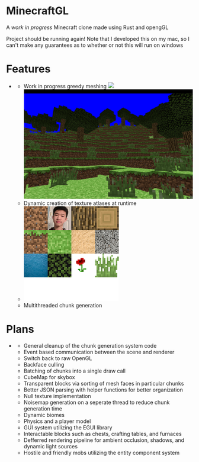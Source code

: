 # MinecraftGL

A *work in progress* Minecraft clone made using Rust and opengGL

Project should be running again! Note that I developed this on my mac, so I can't
make any guarantees as to whether or not this will run on windows

# Features
  -
      - Work in progress greedy meshing ![](./img/white.png) ![](./img/flaura.png)
      - Dynamic creation of texture atlases at runtime
      - ![](./minecraft_gl/assets/data/block/atlas/atlas.png)
      - Multithreaded chunk generation

 # Plans
   -
      - General cleanup of the chunk generation system code
      - Event based communication between the scene and renderer
      - Switch back to raw OpenGL
      - Backface culling
      - Batching of chunks into a single draw call
      - CubeMap for skybox
      - Transparent blocks via sorting of mesh faces in particular chunks
      - Better JSON parsing with helper functions for better organization
      - Null texture implementation
      - Noisemap generation on a seperate thread to reduce chunk generation time
      - Dynamic biomes
      - Physics and a player model
      - GUI system utilizing the EGUI library
      - Interactable blocks such as chests, crafting tables, and furnaces
      - Defferred rendering pipeline for ambient occlusion, shadows, and dynamic light sources
      - Hostile and friendly mobs utilizing the entity component system
      
